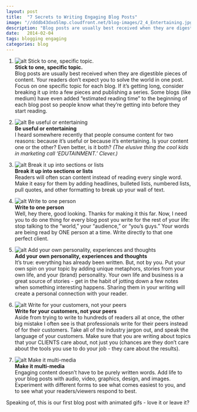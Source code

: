 ```yaml
---
layout: post
title:  "7 Secrets to Writing Engaging Blog Posts"
image: "//dddb43dxo5lmp.cloudfront.net/blog-images/2_4_Entertaining.jpg"
description: "Blog posts are usually best received when they are digestible pieces of content. Your readers don’t expect you to solve the world in one post. Focus on one specific topic for each blog."
date:   2014-02-04
tags: blogging engaging
categories: blog
---
```


1. ![alt Stick to one, specific topic.](//dddb43dxo5lmp.cloudfront.net/blog-images/tumblr_n0ejbtgA9w1t5p9mco1_400.gif "Stick to one, specific topic.")<br/>
**Stick to one, specific topic.**<br/>
Blog posts are usually best received when they are digestible pieces of content. Your readers don’t expect you to solve the world in one post. Focus on one specific topic for each blog. If it’s getting long, consider breaking it up into a few pieces and publishing a series. Some blogs (like medium) have even added “estimated reading time” to the beginning of each blog post so people know what they’re getting into before they start reading.

2. ![alt Be useful or entertaining](//dddb43dxo5lmp.cloudfront.net/blog-images/tumblr_mz5qmmNWV91smy9ueo1_250.gif "Be useful or entertaining")<br/>
**Be useful or entertaining**<br/>
I heard somewhere recently that people consume content for two reasons: because it’s useful or because it’s entertaining. Is your content one or the other? Even better, is it both? *(The elusive thing the cool kids in marketing call ‘EDUTAINMENT.’ Clever.)*

3. ![alt Break it up into sections or lists](//dddb43dxo5lmp.cloudfront.net/blog-images/tumblr_n0byhodZ0m1s6bleqo2_250.gif "Break it up into sections or lists")<br/>
**Break it up into sections or lists**<br/>
Readers will often scan content instead of reading every single word. Make it easy for them by adding headlines, bulleted lists, numbered lists, pull quotes, and other formatting to break up your wall of text.

4. ![alt Write to one person](//dddb43dxo5lmp.cloudfront.net/blog-images/tumblr_mzfvsho6Uj1tpg4boo1_400.gif "Write to one person")<br/>
**Write to one person**<br/>
Well, hey there, good looking. Thanks for making it this far. Now, I need you to do one thing for every blog post you write for the rest of your life: stop talking to the “world,” your “audience,” or “you’s guys.” Your words are being read by ONE person at a time. Write directly to that one perfect client.

5. ![alt Add your own personality, experiences and thoughts](//dddb43dxo5lmp.cloudfront.net/blog-images/tumblr_mzqrs9rn1D1smy9ueo1_500.gif "Add your own personality, experiences and thoughts")<br/>
**Add your own personality, experiences and thoughts**<br/>
It’s true: everything has already been written. But, not by you. Put your own spin on your topic by adding unique metaphors, stories from your own life, and your (brand) personality. Your own life and business is a great source of stories - get in the habit of jotting down a few notes when something interesting happens. Sharing them in your writing will create a personal connection with your reader.

6. ![alt Write for your customers, not your peers](//dddb43dxo5lmp.cloudfront.net/blog-images/tumblr_n088hh7SwW1t4o62mo1_500.gif "Write for your customers, not your peers")<br/>
**Write for your customers, not your peers**<br/>
Aside from trying to write to hundreds of readers all at once, the other big mistake I often see is that professionals write for their peers instead of for their customers. Take all of the industry jargon out, and speak the language of your customers. Make sure that you are writing about topics that your CLIENTS care about, not just you (chances are they don’t care about the tools you use to do your job - they care about the results).

7. ![alt Make it multi-media](//dddb43dxo5lmp.cloudfront.net/blog-images/tumblr_mzg6b6UHcL1smy9ueo1_500.gif "Make it multi-media")<br/>
**Make it multi-media**<br/>
Engaging content doesn’t have to be purely written words. Add life to your blog posts with audio, video, graphics, design, and images. Experiment with different forms to see what comes easiest to you, and to see what your readers/viewers respond to best.

Speaking of, this is our first blog post with animated gifs - love it or leave it?
